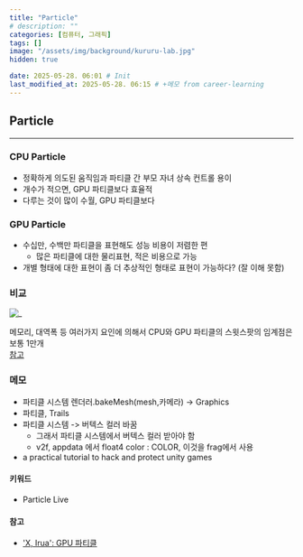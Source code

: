 ```yaml
---
title: "Particle"
# description: ""
categories: [컴퓨터, 그래픽]
tags: []
image: "/assets/img/background/kururu-lab.jpg"
hidden: true

date: 2025-05-28. 06:01 # Init
last_modified_at: 2025-05-28. 06:15 # +메모 from career-learning
---
```


## Particle

---

### CPU Particle

- 정확하게 의도된 움직임과 파티클 간 부모 자녀 상속 컨트롤 용이
- 개수가 적으면, GPU 파티클보다 효율적
- 다루는 것이 많이 수월, GPU 파티클보다

### GPU Particle

- 수십만, 수백만 파티클을 표현해도 성능 비용이 저렴한 편
  - 많은 파티클에 대한 물리표현, 적은 비용으로 가능
- 개별 형태에 대한 표현이 좀 더 추상적인 형태로 표현이 가능하다? (잘 이해 못함)

### 비교

![_](https://64.media.tumblr.com/282c50e933fcc92330924399b78396d9/d3727fd838d93d13-f7/s1280x1920/25844483bd95cf9464d3e65cdfc71fb2e98b1d8e.png)

메모리, 대역폭 등 여러가지 요인에 의해서 CPU와 GPU 파티클의 스윗스팟의 임계점은 보통 1만개  
[참고](https://eullee.tumblr.com/post/184693453455/gpu속도의-내막-파티클-1만개-안쪽에서는-cpu만-쓰는것과-별-차이가-없을거에요)  

### 메모

- 파티클 시스템 렌더러.bakeMesh(mesh,카메라) -> Graphics
- 파티클, Trails
- 파티클 시스템 -> 버텍스 컬러 바꿈
  - 그래서 파티클 시스템에서 버텍스 컬러 받아야 함
  - v2f, appdata 에서 float4 color : COLOR, 이것을 frag에서 사용
- a practical tutorial to hack and protect unity games  

#### 키워드

- Particle Live

#### 참고

- ['X, Irua': GPU 파티클](https://x.com/kitsuneAnCr/status/1926887724658606337)
